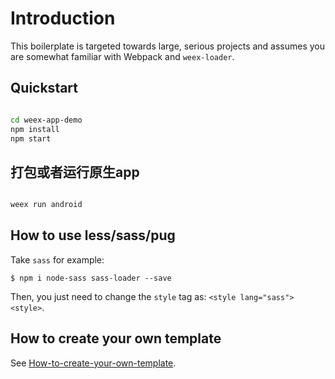 # Introduction

This boilerplate is targeted towards large, serious projects and assumes you are somewhat familiar with Webpack and `weex-loader`. 

## Quickstart

``` bash

cd weex-app-demo
npm install
npm start

```

## 打包或者运行原生app

```bash

weex run android

```


## How to use less/sass/pug

Take `sass` for example:

```
$ npm i node-sass sass-loader --save
```

Then, you just need to change the `style` tag as: `<style lang="sass"><style>`.

## How to create your own template

See [How-to-create-your-own-template](https://github.com/weex-templates/How-to-create-your-own-template).